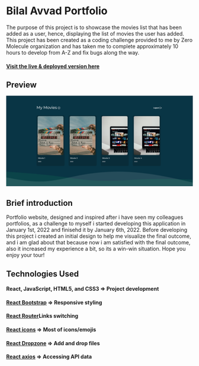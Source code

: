 # Bilal Avvad Portfolio

The purpose of this project is to showcase the movies list that has been added as a user, hence, displaying the list of movies the user has added.
This project has been created as a coding challenge provided to me by Zero Molecule organization and has taken me to complete approximately 10 hours to develop from A-Z and fix bugs along the way.

#### [Visit the live & deployed version here](https://awadbilal.github.io/zeromoleculecodingchallenge/)

## Preview
![Zero Molecule Coding Challenge](https://github.com/awadbilal/zeromoleculecodingchallenge/raw/master/src/locales/images/ZMCH.png)

## Brief introduction
Portfolio website, designed and inspired after i have seen my colleagues portfolios, as a challenge to myself i started developing this application in January 1st, 2022 and finisehd it by January 6th, 2022. Before developing this project i created an initial design to help me visualize the final outcome, and i am glad about that because now i am satisfied with the final outcome, also it increased my experience a bit, so its a win-win situation. Hope you enjoy your tour!

## Technologies Used

#### React, JavaScript, HTML5, and CSS3 => Project development
#### [React Bootstrap](https://react-bootstrap.github.io/) => Responsive styling
#### [React Router](https://v5.reactrouter.com/web/guides/quick-start)Links switching
#### [React icons](https://react-icons.github.io/react-icons) => Most of icons/emojis
#### [React Dropzone](https://react-dropzone.js.org/) => Add and drop files
#### [React axios](https://github.com/axios/axios) => Accessing API data
